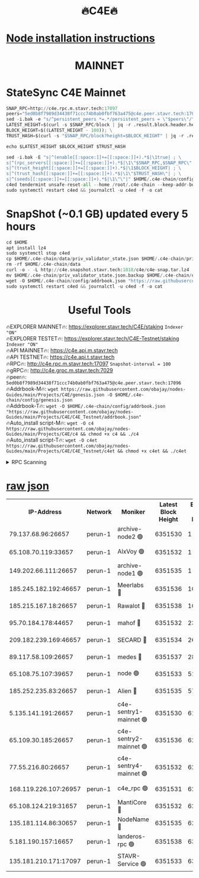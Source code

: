 <h1 align="center"> 🔥C4E🔥</h1>

[Node installation instructions](https://github.com/obajay/nodes-Guides/tree/main/Projects/C4E)
=

<h1 align="center"> MAINNET</h1>

# StateSync C4E Mainnet
```python
SNAP_RPC=http://c4e.rpc.m.stavr.tech:17097
peers="5ed0b8f7989d34438f71ccc74b0ab0fbf763a475@c4e.peer.stavr.tech:17096"
sed -i.bak -e "s/^persistent_peers *=.*/persistent_peers = \"$peers\"/" $HOME/.c4e-chain/config/config.toml
LATEST_HEIGHT=$(curl -s $SNAP_RPC/block | jq -r .result.block.header.height); \
BLOCK_HEIGHT=$((LATEST_HEIGHT - 100)); \
TRUST_HASH=$(curl -s "$SNAP_RPC/block?height=$BLOCK_HEIGHT" | jq -r .result.block_id.hash)

echo $LATEST_HEIGHT $BLOCK_HEIGHT $TRUST_HASH

sed -i.bak -E "s|^(enable[[:space:]]+=[[:space:]]+).*$|\1true| ; \
s|^(rpc_servers[[:space:]]+=[[:space:]]+).*$|\1\"$SNAP_RPC,$SNAP_RPC\"| ; \
s|^(trust_height[[:space:]]+=[[:space:]]+).*$|\1$BLOCK_HEIGHT| ; \
s|^(trust_hash[[:space:]]+=[[:space:]]+).*$|\1\"$TRUST_HASH\"| ; \
s|^(seeds[[:space:]]+=[[:space:]]+).*$|\1\"\"|" $HOME/.c4e-chain/config/config.toml
c4ed tendermint unsafe-reset-all --home /root/.c4e-chain --keep-addr-book
sudo systemctl restart c4ed && journalctl -u c4ed -f -o cat
```
# SnapShot (~0.1 GB) updated every 5 hours
```python
cd $HOME
apt install lz4
sudo systemctl stop c4ed
cp $HOME/.c4e-chain/data/priv_validator_state.json $HOME/.c4e-chain/priv_validator_state.json.backup
rm -rf $HOME/.c4e-chain/data
curl -o - -L http://c4e.snapshot.stavr.tech:1018/c4e/c4e-snap.tar.lz4 | lz4 -c -d - | tar -x -C $HOME/.c4e-chain --strip-components 2
mv $HOME/.c4e-chain/priv_validator_state.json.backup $HOME/.c4e-chain/data/priv_validator_state.json
wget -O $HOME/.c4e-chain/config/addrbook.json "https://raw.githubusercontent.com/obajay/nodes-Guides/main/Projects/C4E/addrbook.json"
sudo systemctl restart c4ed && journalctl -u c4ed -f -o cat
```
 <h1 align="center"> Useful Tools</h1>

🔥EXPLORER MAINNET🔥:  https://explorer.stavr.tech/C4E/staking            `Indexer "ON"` \
🔥EXPLORER TESTET🔥:   https://explorer.stavr.tech/C4E-Testnet/staking     `Indexer "ON"` \
🔥API MAINNET🔥:       https://c4e.api.m.stavr.tech \
🔥API TESTNET🔥:       https://c4e.api.t.stavr.tech \
🔥RPC🔥:               http://c4e.rpc.m.stavr.tech:17097                  `Snapshot-interval = 100` \
🔥gRPC🔥:              http://c4e.grpc.m.stavr.tech:7029 \
🔥peer🔥:              `5ed0b8f7989d34438f71ccc74b0ab0fbf763a475@c4e.peer.stavr.tech:17096` \
🔥Addrbook-M🔥:    ```wget https://raw.githubusercontent.com/obajay/nodes-Guides/main/Projects/C4E/genesis.json -O $HOME/.c4e-chain/config/genesis.json``` \
🔥Addrbook-T🔥:    ```wget -O $HOME/.c4e-chain/config/addrbook.json "https://raw.githubusercontent.com/obajay/nodes-Guides/main/Projects/C4E/C4E_Testnet/addrbook.json"``` \
🔥Auto_install script-M🔥: ```wget -O c4 https://raw.githubusercontent.com/obajay/nodes-Guides/main/Projects/C4E/c4 && chmod +x c4 && ./c4``` \
🔥Auto_install script-T🔥: ```wget -O c4et https://raw.githubusercontent.com/obajay/nodes-Guides/main/Projects/C4E/C4E_Testnet/c4et && chmod +x c4et && ./c4et```




<details>
<summary>RPC Scanning</summary>

<h2 align="center"> We scan nodes in real time every 4 hours. And we provide the final result of RPC endpoints.
We cannot influence the operation of these nodes in any way. </h2>


```python
If Voting Power is higher than 0 --> then the Node is a validator of the network and may be subject to attack and be a potential threat to the chain.
```
```python
We marked such validators with a red symbol
```

</details>

[raw json](https://rpc-check.c4e.stavr.tech/c4e/rpc-c4e-result.json)
=



<table><tr><th>IP-Address</th><th>Network</th><th>Moniker</th><th>Latest Block Height</th><th>Earliest Block Height</th><th>Catching Up</th><th>Tx Index</th><th>Voting Power</th><th>Scan Time</th></tr><tr><td>79.137.68.96:26657</td><td>perun-1</td><td>archive-node2 🟢</td><td>6351530</td><td>1</td><td>False</td><td>on</td><td>0</td><td>2023-12-19T06:01:14.562055762UTC</td></tr><tr><td>65.108.70.119:33657</td><td>perun-1</td><td>AlxVoy 🟢</td><td>6351532</td><td>1</td><td>False</td><td>on</td><td>0</td><td>2023-12-19T06:01:30.912283011UTC</td></tr><tr><td>149.202.66.111:26657</td><td>perun-1</td><td>archive-node1 🟢</td><td>6351535</td><td>1</td><td>False</td><td>on</td><td>0</td><td>2023-12-19T06:01:46.759920501UTC</td></tr><tr><td>185.245.182.192:46657</td><td>perun-1</td><td>Meerlabs 🔴</td><td>6351536</td><td>1051501</td><td>False</td><td>on</td><td>493550</td><td>2023-12-19T06:01:52.303177682UTC</td></tr><tr><td>185.215.167.18:26657</td><td>perun-1</td><td>Rawalot 🔴</td><td>6351538</td><td>1090501</td><td>False</td><td>on</td><td>579034</td><td>2023-12-19T06:02:03.718663699UTC</td></tr><tr><td>95.70.184.178:44657</td><td>perun-1</td><td>mahof 🔴</td><td>6351532</td><td>2342001</td><td>False</td><td>off</td><td>1357006</td><td>2023-12-19T06:01:30.091457412UTC</td></tr><tr><td>209.182.239.169:46657</td><td>perun-1</td><td>SECARD 🔴</td><td>6351534</td><td>2616101</td><td>False</td><td>off</td><td>675729</td><td>2023-12-19T06:01:44.313941878UTC</td></tr><tr><td>89.117.58.109:26657</td><td>perun-1</td><td>medes 🔴</td><td>6351537</td><td>2826001</td><td>False</td><td>off</td><td>471345</td><td>2023-12-19T06:01:58.768438722UTC</td></tr><tr><td>65.108.75.107:39657</td><td>perun-1</td><td>node 🟢</td><td>6351533</td><td>5198801</td><td>False</td><td>on</td><td>0</td><td>2023-12-19T06:01:33.389809196UTC</td></tr><tr><td>185.252.235.83:26657</td><td>perun-1</td><td>Alien 🔴</td><td>6351535</td><td>5736001</td><td>False</td><td>on</td><td>380508</td><td>2023-12-19T06:01:47.447924243UTC</td></tr><tr><td>5.135.141.191:26657</td><td>perun-1</td><td>c4e-sentry1-mainnet 🟢</td><td>6351530</td><td>6198001</td><td>False</td><td>on</td><td>0</td><td>2023-12-19T06:01:14.170618767UTC</td></tr><tr><td>65.109.30.185:26657</td><td>perun-1</td><td>c4e-sentry2-mainnet 🟢</td><td>6351536</td><td>6238301</td><td>False</td><td>on</td><td>0</td><td>2023-12-19T06:01:51.956241115UTC</td></tr><tr><td>77.55.216.80:26657</td><td>perun-1</td><td>c4e-sentry4-mainnet 🟢</td><td>6351532</td><td>6241001</td><td>False</td><td>on</td><td>0</td><td>2023-12-19T06:01:30.532867365UTC</td></tr><tr><td>168.119.226.107:26957</td><td>perun-1</td><td>c4e_rpc 🟢</td><td>6351531</td><td>6251531</td><td>False</td><td>on</td><td>0</td><td>2023-12-19T06:01:23.128576568UTC</td></tr><tr><td>65.108.124.219:31657</td><td>perun-1</td><td>MantiCore 🔴</td><td>6351532</td><td>6251532</td><td>False</td><td>off</td><td>837676</td><td>2023-12-19T06:01:29.647344923UTC</td></tr><tr><td>135.181.114.86:30657</td><td>perun-1</td><td>NodeName 🔴</td><td>6351535</td><td>6284301</td><td>False</td><td>off</td><td>333717</td><td>2023-12-19T06:01:47.136435903UTC</td></tr><tr><td>5.181.190.157:16657</td><td>perun-1</td><td>landeros-rpc 🟢</td><td>6351538</td><td>6349501</td><td>False</td><td>on</td><td>0</td><td>2023-12-19T06:02:03.272086419UTC</td></tr><tr><td>135.181.210.171:17097</td><td>perun-1</td><td>STAVR-Service 🟢</td><td>6351533</td><td>6351001</td><td>False</td><td>on</td><td>0</td><td>2023-12-19T06:01:35.772439262UTC</td></tr></table>
